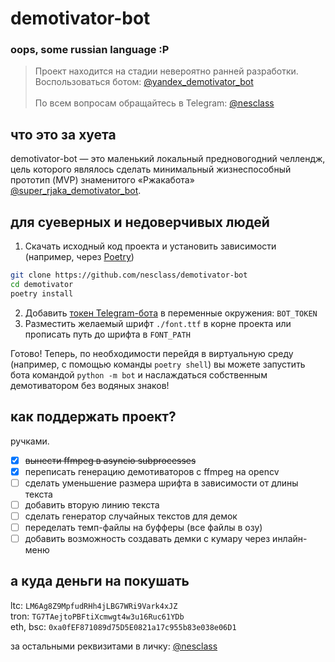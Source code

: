 # demotivator-bot

### oops, some russian language :P

> Проект находится на стадии невероятно ранней разработки. \
> Воспользоваться ботом: [@yandex_demotivator_bot](https://t.me/yandex_demotivator_bot) \
> \
> По всем вопросам обращайтесь в Telegram: [@nesclass](https://t.me/nesclass)

## что это за хуета
demotivator-bot — это маленький локальный предновогодний челлендж,
цель которого являлось сделать минимальный жизнеспособный прототип (MVP)
знаменитого «Ржакабота» [@super_rjaka_demotivator_bot](https://t.me/super_rjaka_demotivator_bot).

## для суеверных и недоверчивых людей
1. Скачать исходный код проекта и установить зависимости (например, через [Poetry](https://python-poetry.org))
```bash
git clone https://github.com/nesclass/demotivator-bot
cd demotivator
poetry install
```
2. Добавить [токен Telegram-бота](https://t.me/BotFather) в переменные окружения: `BOT_TOKEN`
3. Разместить желаемый шрифт `./font.ttf` в корне проекта или прописать путь до шрифта в `FONT_PATH`

Готово! Теперь, по необходимости перейдя в виртуальную среду (например, с помощью команды `poetry shell`)
вы можете запустить бота командой `python -m bot` и наслаждаться собственным демотиватором без водяных знаков!

## как поддержать проект?
ручками.

- [x] ~~вынести ffmpeg в asyncio subprocesses~~
- [x] переписать генерацию демотиваторов с ffmpeg на opencv
- [ ] сделать уменьшение размера шрифта в зависимости от длины текста
- [ ] добавить вторую линию текста
- [ ] сделать генератор случайных текстов для демок
- [ ] переделать темп-файлы на буфферы (все файлы в озу)
- [ ] добавить возможность создавать демки с кумару через инлайн-меню

## а куда деньги на покушать

ltc: `LM6Ag8Z9MpfudRHh4jLBG7WRi9Vark4xJZ` \
tron: `TG7TAejtoPBFtiXcmwgt4w3u16Ruc61YDb`\
eth, bsc: `0xa0fEF871089d75D5E0821a17c955b83e038e06D1`

за остальными реквизитами в личку: [@nesclass](https://t.me/nesclass)